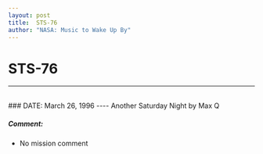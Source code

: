 ```yaml
---
layout: post
title:  STS-76
author: "NASA: Music to Wake Up By"
---
```


# STS-76
----
<br/>
### DATE: March 26, 1996
----
Another Saturday Night by Max Q

##### Comment:
* No mission comment
